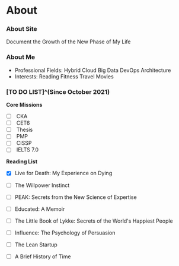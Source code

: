 # About


### About Site

<i class="fas fa-seedling fa-fw"></i> Document the Growth of the New Phase of My Life

### About Me

+ <i class="fas fa-user-tie fa-fw"></i> Professional Fields: <i class="fas fa-cloud-upload-alt fa-fw"></i> Hybrid Cloud <i class="fas fa-database fa-fw"></i> Big Data <i class="fas fa-network-wired fa-fw"></i> DevOps Architecture
+ <i class="fas fa-heart fa-fw"></i> Interests: <i class="fas fa-book-reader fa-fw"></i> Reading <i class="fas fa-running fa-fw"></i> Fitness <i class="fab fa-fly fa-fw"></i> Travel <i class="fas fa-film fa-fw"></i> Movies

### [TO DO LIST]^(Since October 2021)

<i class="fas fa-tasks"></i> **Core Missions**

- [ ] <i class="fas fa-cubes fa-fw"></i> CKA
- [ ] <i class="fas fa-font fa-fw"></i> CET6
- [ ] <i class="fas fa-graduation-cap fa-fw"></i> Thesis
- [ ] <i class="fas fa-users-cog fa-fw"></i> PMP
- [ ] <i class="fas fa-user-shield fa-fw"></i> CISSP
- [ ] <i class="fas fa-font fa-fw"></i> IELTS 7.0

<i class="fas fa-book-open"></i> **Reading List**

- [x] Live for Death: My Experience on Dying
- [ ] The Willpower Instinct 
- [ ] PEAK: Secrets from the New Science of Expertise
- [ ] Educated: A Memoir
- [ ] The Little Book of Lykke: Secrets of the World's Happiest People
- [ ] Influence: The Psychology of Persuasion
- [ ] The Lean Startup
- [ ] A Brief History of Time


